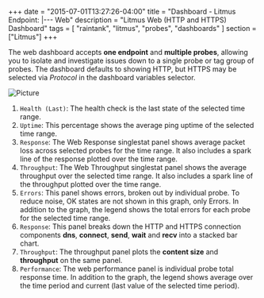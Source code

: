 +++
date = "2015-07-01T13:27:26-04:00"
title = "Dashboard - Litmus Endpoint: |--- Web"
description = "Litmus Web (HTTP and HTTPS) Dashboard"
tags = [ "raintank", "litmus", "probes", "dashboards" ]
section = ["Litmus"]
+++

The web dashboard accepts **one endpoint** and **multiple probes**, allowing you to isolate and investigate issues down to a single probe or tag group of probes. The dashboard defaults to showing HTTP, but HTTPS may be selected via *Protocol* in the dashboard variables selector.

![Picture](/img/docs/Litmus-Endpoint-Web.png)


1. `Health (Last)`: The health check is the last state of the selected time range. 
2. `Uptime`: This percentage shows the average ping uptime of the selected time range.
3. `Response`: The Web Response singlestat panel shows average packet loss across selected probes for the time range. It also includes a spark line of the response plotted over the time range.  
4. `Throughput`: The Web Throughput singlestat panel shows the average throughput over the selected time range. It also includes a spark line of the throughput plotted over the time range. 
5. `Errors`: This panel shows errors, broken out by individual probe. To reduce noise, OK states are not shown in this graph, only Errors. In addition to the graph, the legend shows the total errors for each probe for the selected time range. 
6. `Response`: This panel breaks down the HTTP and HTTPS connection components **dns**, **connect**, **send**, **wait** and **recv** into a stacked bar chart.
7. `Throughput`: The throughput panel plots the **content size** and **throughput** on the same panel. 
8. `Performance`: The web performance panel is individual probe total response time. In addition to the graph, the legend shows average over the time period and current (last value of the selected time period).